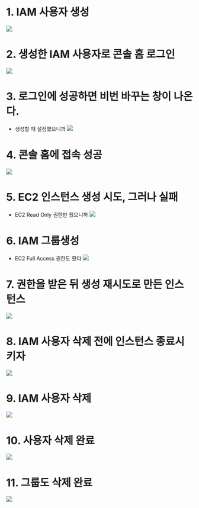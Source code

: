 # 1. IAM 사용자 생성
![](../AWS/screenshot/66.jpg)

# 2. 생성한 IAM 사용자로 콘솔 홈 로그인
![](../AWS/screenshot/67.jpg)

# 3. 로그인에 성공하면 비번 바꾸는 창이 나온다.
  -  생성할 때 설정했으니까
![](../AWS/screenshot/68.jpg)

# 4. 콘솔 홈에 접속 성공
![](../AWS/screenshot/69.jpg)

# 5. EC2 인스턴스 생성 시도, 그러나 실패
  - EC2 Read Only 권한만 줬으니까
![](../AWS/screenshot/70.jpg)

# 6. IAM 그룹생성
  - EC2 Full Access 권한도 줬다
![](../AWS/screenshot/71.jpg)

# 7. 권한을 받은 뒤 생성 재시도로 만든 인스턴스
![](../AWS/screenshot/72.jpg)

# 8. IAM 사용자 삭제 전에 인스턴스 종료시키자
![](../AWS/screenshot/73.jpg)

# 9. IAM 사용자 삭제
![](../AWS/screenshot/74.jpg)

# 10. 사용자 삭제 완료
![](../AWS/screenshot/75.jpg)

# 11. 그룹도 삭제 완료
![](../AWS/screenshot/76.jpg)
